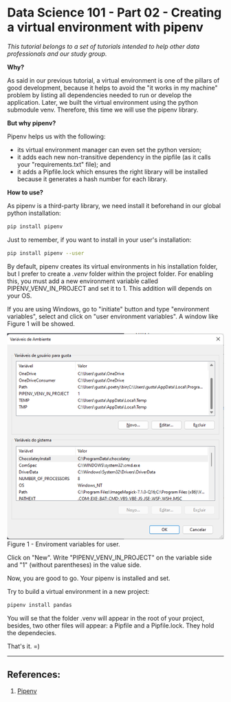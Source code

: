 # Data Science 101 - Part 02 - Creating a virtual environment with pipenv

*This tutorial belongs to a set of tutorials intended to help other data professionals and our study group.*

**Why?**

As said in our previous tutorial, a virtual environment is one of the pillars of good development, because it helps to avoid the "it works in my machine" problem by listing all dependencies needed to run or develop the application. Later, we built the virtual environment using the python submodule venv. Therefore, this time we will use the pipenv library.

**But why pipenv?**

Pipenv helps us with the following:

- its virtual environment manager can even set the python version;
- it adds each new non-transitive dependency in the pipfile (as it calls your "requirements.txt" file); and
- it adds a Pipfile.lock which ensures the right library will be installed because it generates a hash number for each library.

**How to use?**

As pipenv is a third-party library, we need install it beforehand in our global python installation:

```bash
pip install pipenv
```

Just to remember, if you want to install in your user's installation:

```bash
pip install pipenv --user
```

By default, pipenv creates its virtual environments in his installation folder, but I prefer to create a *.venv* folder within the project folder. For enabling this, you must add a new environment variable called PIPENV_VENV_IN_PROJECT and set it to 1. This addition will depends on your OS.

If you are using Windows, go to "initiate" button and type "environment variables", select and click on "user environment variables". A window like Figure 1 will be showed.

![Enviroment variables for user](https://github.com/cafe-com-analytics/cafe-com-analytics/blob/main/assets/images/text_02_figure_01.png)
Figure 1 - Enviroment variables for user.

Click on "New". Write "PIPENV_VENV_IN_PROJECT" on the variable side and "1" (without parentheses) in the value side.

Now, you are good to go. Your pipenv is installed and set.

Try to build a virtual environment in a new project:

```bash
pipenv install pandas
```

You will se that the folder .venv will appear in the root of your project, besides, two other files will appear: a Pipfile and a Pipfile.lock. They hold the dependecies.

That's it. =)

---

## References:

1. [Pipenv](https://pipenv.pypa.io/en/latest/)
